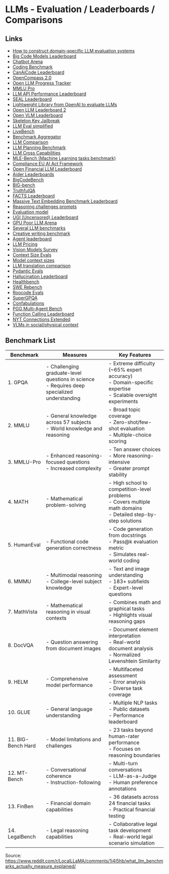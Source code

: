 # LLMs - Evaluation / Leaderboards / Comparisons

## Links
- [How to construct domain-specific LLM evaluation systems](https://hamel.dev/blog/posts/evals/)
- [Big Code Models Leaderboard](https://huggingface.co/spaces/bigcode/bigcode-models-leaderboard)
- [Chatbot Arena](https://huggingface.co/spaces/lmsys/chatbot-arena-leaderboard)
- [Coding Benchmark](https://prollm.toqan.ai/leaderboard)
- [CanAiCode Leaderboard](https://huggingface.co/spaces/mike-ravkine/can-ai-code-results)
- [OpenCompass 2.0](https://github.com/open-compass/opencompass)
- [Open LLM Progress Tracker](https://huggingface.co/spaces/andrewrreed/closed-vs-open-arena-elo)
- [MMLU Pro](https://huggingface.co/spaces/TIGER-Lab/MMLU-Pro)
- [LLM API Performance Leaderboard](https://huggingface.co/spaces/ArtificialAnalysis/LLM-Performance-Leaderboard)
- [SEAL Leaderboard](https://scale.com/leaderboard)
- [Lightweight Library from OpenAI to evaluate LLMs](https://github.com/openai/simple-evals)
- [Open LLM Leaderboard 2](https://huggingface.co/spaces/open-llm-leaderboard/open_llm_leaderboard)
- [Open VLM Leaderboard](https://huggingface.co/spaces/opencompass/open_vlm_leaderboard)
- [Skeleton Key Jailbreak](https://www.microsoft.com/en-us/security/blog/2024/06/26/mitigating-skeleton-key-a-new-type-of-generative-ai-jailbreak-technique)
- [LLM Eval simplified](https://www.philschmid.de/llm-evaluation)
- [LiveBench](https://livebench.ai/)
- [Benchmark Aggregator](https://benchmark-aggregator-lvss.vercel.app/)
- [LLM Comparison](https://artificialanalysis.ai/)
- [LLM Planning Benchmark](https://github.com/karthikv792/LLMs-Planning)
- [LLM Cross Capabilities](https://github.com/facebookresearch/llm-cross-capabilities)
- [MLE-Bench (Machine Learning tasks benchmark)](https://github.com/openai/mle-bench)
- [Compliance EU AI Act Framework](https://github.com/compl-ai/compl-ai)
- [Open Financial LLM Leaderboard](https://huggingface.co/spaces/finosfoundation/Open-Financial-LLM-Leaderboard)
- [Aider Leaderboards](https://aider.chat/docs/leaderboards/)
- [BigCodeBench](https://huggingface.co/spaces/bigcode/bigcodebench-leaderboard)
- [BIG-bench](https://github.com/google/BIG-bench)
- [TruthfulQA](https://github.com/sylinrl/TruthfulQA)
- [FACTS Leaderboard](https://www.kaggle.com/facts-leaderboard)
- [Massive Text Embedding Benchmark Leaderboard](https://huggingface.co/spaces/mteb/leaderboard)
- [Reasoning challenges prompts](https://github.com/cpldcpu/MisguidedAttention)
- [Evaluation model](https://huggingface.co/Unbabel/XCOMET-XL)
- [UGI (Uncensored) Leaderboard](https://huggingface.co/spaces/DontPlanToEnd/UGI-Leaderboard)
- [GPU Poor LLM Arena](https://huggingface.co/spaces/k-mktr/gpu-poor-llm-arena)
- [Several LLM benchmarks](https://github.com/lechmazur)
- [Creative writing benchmark](https://eqbench.com/creative_writing.html)
- [Agent leaderboard](https://huggingface.co/spaces/galileo-ai/agent-leaderboard)
- [LLM Pricing](https://huggingface.co/spaces/philschmid/llm-pricing)
- [Vision Models Survey](https://nanonets.com/blog/bridging-images-and-text-a-survey-of-vlms/)
- [Context Size Evals](https://github.com/NVIDIA/RULER)
- [Model context sizes](https://github.com/taylorwilsdon/llm-context-limits)
- [LLM translation comparison](https://nuenki.app/blog/llm_translation_comparison)
- [Pydantic Evals](https://ai.pydantic.dev/evals)
- [Hallucination Leaderboard](https://github.com/vectara/hallucination-leaderboard)
- [Healthbench](https://github.com/m42-health/healthbench/)
- [SWE Rebench](https://swe-rebench.com/leaderboard)
- [Roocode Evals](https://roocode.com/evals)
- [SuperGPQA](https://github.com/SuperGPQA/SuperGPQA)
- [Confabulations](https://github.com/lechmazur/confabulations)
- [PGG Multi-Agent Bench](https://github.com/lechmazur/pgg_bench/)
- [Function Calling Leaderboard](https://gorilla.cs.berkeley.edu/leaderboard.html)
- [NYT Connections Extended](https://github.com/lechmazur/nyt-connections/)
- [VLMs in social/physical context](https://opensocial.world/leaderboard)

## Benchmark List
| Benchmark | Measures | Key Features |
|-----------|----------|--------------|
| 1. GPQA | - Challenging graduate-level questions in science<br>- Requires deep specialized understanding | - Extreme difficulty (~65% expert accuracy)<br>- Domain-specific expertise<br>- Scalable oversight experiments |
| 2. MMLU | - General knowledge across 57 subjects<br>- World knowledge and reasoning | - Broad topic coverage<br>- Zero-shot/few-shot evaluation<br>- Multiple-choice scoring |
| 3. MMLU-Pro | - Enhanced reasoning-focused questions<br>- Increased complexity | - Ten answer choices<br>- More reasoning-intensive<br>- Greater prompt stability |
| 4. MATH | - Mathematical problem-solving | - High school to competition-level problems<br>- Covers multiple math domains<br>- Detailed step-by-step solutions |
| 5. HumanEval | - Functional code generation correctness | - Code generation from docstrings<br>- Pass@k evaluation metric<br>- Simulates real-world coding |
| 6. MMMU | - Multimodal reasoning<br>- College-level subject knowledge | - Text and image understanding<br>- 183+ subfields<br>- Expert-level questions |
| 7. MathVista | - Mathematical reasoning in visual contexts | - Combines math and graphical tasks<br>- Highlights visual reasoning gaps |
| 8. DocVQA | - Question answering from document images | - Document element interpretation<br>- Real-world document analysis<br>- Normalized Levenshtein Similarity |
| 9. HELM | - Comprehensive model performance | - Multifaceted assessment<br>- Error analysis<br>- Diverse task coverage |
| 10. GLUE | - General language understanding | - Multiple NLP tasks<br>- Public datasets<br>- Performance leaderboard |
| 11. BIG-Bench Hard | - Model limitations and challenges | - 23 tasks beyond human-rater performance<br>- Focuses on reasoning boundaries |
| 12. MT-Bench | - Conversational coherence<br>- Instruction-following | - Multi-turn conversations<br>- LLM-as-a-Judge<br>- Human preference annotations |
| 13. FinBen | - Financial domain capabilities | - 36 datasets across 24 financial tasks<br>- Practical financial testing |
| 14. LegalBench | - Legal reasoning capabilities | - Collaborative legal task development<br>- Real-world legal scenario simulation |

Source: https://www.reddit.com/r/LocalLLaMA/comments/1i4l5hb/what_llm_benchmarks_actually_measure_explained/
